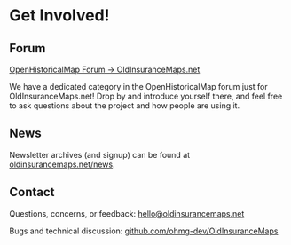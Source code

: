 # Get Involved!

## Forum

[OpenHistoricalMap Forum &rarr; OldInsuranceMaps.net](https://forum.openhistoricalmap.org/c/oldinsurancemaps/13)

We have a dedicated category in the OpenHistoricalMap forum just for OldInsuranceMaps.net! Drop by and introduce yourself there, and feel free to ask questions about the project and how people are using it.

## News

Newsletter archives (and signup) can be found at [oldinsurancemaps.net/news](https://oldinsurancemaps.net/news).

## Contact

Questions, concerns, or feedback: [hello@oldinsurancemaps.net](mailto:hello@oldinsurancemaps.net)

Bugs and technical discussion: [github.com/ohmg-dev/OldInsuranceMaps](https://github.com/ohmg-dev/OldInsuranceMaps)
